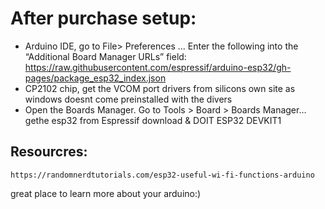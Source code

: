 # After purchase setup:
* Arduino IDE, go to File> Preferences ... Enter the following into the “Additional Board Manager URLs” field:
    https://raw.githubusercontent.com/espressif/arduino-esp32/gh-pages/package_esp32_index.json
* CP2102 chip, get the VCOM port drivers from silicons own site as windows doesnt come preinstalled with the divers
* Open the Boards Manager. Go to Tools > Board > Boards Manager… gethe esp32 from Espressif download & DOIT ESP32 DEVKIT1

## Resourcres:
    https://randomnerdtutorials.com/esp32-useful-wi-fi-functions-arduino
great place to learn more about your arduino:)

